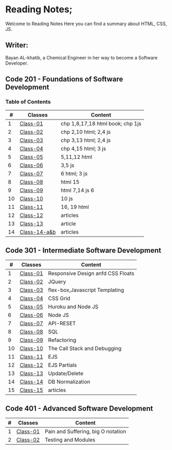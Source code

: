 # Reading Notes;
 Welcome to Reading Notes Here you can find a summary about HTML, CSS, JS.

## Writer:
 Bayan AL-khatib, a Chemical Engineer in her way to become a Software Developer.

 ## Code 201 - Foundations of Software Development

### Table of Contents

| # | Classes |Content|
|---|---------|-------|
|1 | [Class-01](https://bayan-alkhatib.github.io/code-201-reading-notes/class-01)|chp 1,8,17,18 html book; chp 1js|
|2| [Class-02](https://bayan-alkhatib.github.io/code-201-reading-notes/class-02)  |chp 2,10 html; 2,4 js|
|3| [Class-03](https://bayan-alkhatib.github.io/code-201-reading-notes/class-03)  |chp 3,13 html; 2,4 js|
|4|  [Class-04](https://bayan-alkhatib.github.io/code-201-reading-notes/class-04)|chp 4,15 html; 3 js |
|5|   [Class-05](https://bayan-alkhatib.github.io/code-201-reading-notes/class-05)|5,11,12 html|
6 | [Class-06](https://bayan-alkhatib.github.io/code-201-reading-notes/class-06)|3,5 js|
|7|  [Class-07](https://bayan-alkhatib.github.io/code-201-reading-notes/class-07)|6 html; 3  js|
|8|  [Class-08](https://bayan-alkhatib.github.io/code-201-reading-notes/class-08)|html 15|
|9| [Class-09](https://bayan-alkhatib.github.io/code-201-reading-notes/class-09)|html 7,14 js 6  |
|10|  [Class-10](https://bayan-alkhatib.github.io/code-201-reading-notes/class-10) | 10 js| 
|11|  [Class-11](https://bayan-alkhatib.github.io/code-201-reading-notes/class-11)|16, 19 html  |
|12|   [Class-12](https://bayan-alkhatib.github.io/code-201-reading-notes/class-12)|articles | 
|13|    [Class-13](https://bayan-alkhatib.github.io/code-201-reading-notes/class-13)|article | 
|14| [Class-14-a&b](https://bayan-alkhatib.github.io/code-201-reading-notes/class-14-a&b)|articles  | 


## Code 301 - Intermediate Software Development

| # | Classes |Content|
|---|---------|-------|
|1| [Class-01](https://bayan-alkhatib.github.io/reading-notes/code-301/class-01)| Responsive Design anfd CSS Floats|
|2|[Class-02](https://bayan-alkhatib.github.io/reading-notes/code-301/class-02)|JQuery|
|3|[Class-03](https://bayan-alkhatib.github.io/reading-notes/code-301/class-03)|flex-box,Javascript Templating|
|4|[Class-04](https://bayan-alkhatib.github.io/reading-notes/code-301/class-04)|CSS Grid|
|5|[Class-05](https://bayan-alkhatib.github.io/reading-notes/code-301/class-05)|Huroku and Node JS|
|6|[Class-06](https://bayan-alkhatib.github.io/reading-notes/code-301/class-06)|Node JS|
|7|[Class-07](https://bayan-alkhatib.github.io/reading-notes/code-301/class-07)|API-RESET|
|8|[Class-08](https://bayan-alkhatib.github.io/reading-notes/code-301/class-08)|SQL|
|9|[Class-09](https://bayan-alkhatib.github.io/reading-notes/code-301/class-09)|Refactoring|
|10|[Class-10](https://bayan-alkhatib.github.io/reading-notes/code-301/class-10)|The Call Stack and Debugging|
|11|[Class-11](https://bayan-alkhatib.github.io/reading-notes/code-301/class-11)|EJS|
|12|[Class-12](https://bayan-alkhatib.github.io/reading-notes/code-301/class-12)|EJS Partials|
|13|[Class-13](https://bayan-alkhatib.github.io/reading-notes/code-301/class-13)| Update/Delete|
|14|[Class-14](https://bayan-alkhatib.github.io/reading-notes/code-301/class-14)| DB Normalization|
|15|[Class-15](https://bayan-alkhatib.github.io/reading-notes/code-301/class-15)| articles|

## Code 401 - Advanced Software Development

|# | Classes |Content|
|---|---------|-------|
|1 |[Class-01](https://bayan-alkhatib.github.io/reading-notes/code-401/class-01)| Pain and Suffering, big O notation|
|2 |[Class-02](https://bayan-alkhatib.github.io/reading-notes/code-401/class-02)| Testing and Modules|
